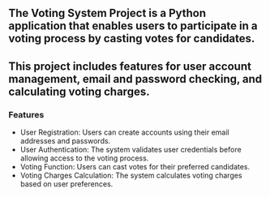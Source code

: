 ## The Voting System Project is a Python application that enables users to participate in a voting process by casting votes for candidates.
## This project includes features for user account management, email and password checking, and calculating voting charges.
### Features
- User Registration: Users can create accounts using their email addresses and passwords.
- User Authentication: The system validates user credentials before allowing access to the voting process.
- Voting Function: Users can cast votes for their preferred candidates.
- Voting Charges Calculation: The system calculates voting charges based on user preferences.
